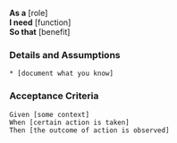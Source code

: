 **As a** [role]  
**I need** [function]  
**So that** [benefit]  
    
### Details and Assumptions
    * [document what you know]      

### Acceptance Criteria     
```gherkin
Given [some context]
When [certain action is taken]
Then [the outcome of action is observed]
